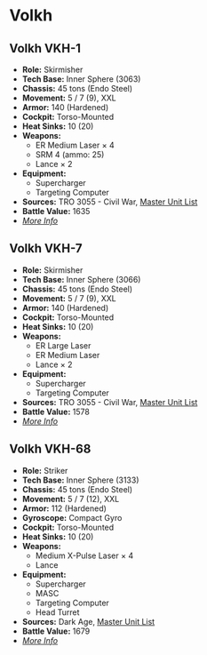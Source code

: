 # Volkh
## Volkh VKH-1
- **Role:** Skirmisher
- **Tech Base:** Inner Sphere (3063)
- **Chassis:** 45 tons (Endo Steel)
- **Movement:** 5 / 7 (9), XXL
- **Armor:** 140 (Hardened)
- **Cockpit:** Torso-Mounted
- **Heat Sinks:** 10 (20)
- **Weapons:**
  - ER Medium Laser × 4
  - SRM 4 (ammo: 25)
  - Lance × 2
- **Equipment:**
  - Supercharger
  - Targeting Computer
- **Sources:** TRO 3055 - Civil War, [Master Unit List](http://masterunitlist.info/Unit/Details/3447/volkh-vkh-1)
- **Battle Value:** 1635
- [*More Info*](volkh/volkh_vkh-1.md)

## Volkh VKH-7
- **Role:** Skirmisher
- **Tech Base:** Inner Sphere (3066)
- **Chassis:** 45 tons (Endo Steel)
- **Movement:** 5 / 7 (9), XXL
- **Armor:** 140 (Hardened)
- **Cockpit:** Torso-Mounted
- **Heat Sinks:** 10 (20)
- **Weapons:**
  - ER Large Laser
  - ER Medium Laser
  - Lance × 2
- **Equipment:**
  - Supercharger
  - Targeting Computer
- **Sources:** TRO 3055 - Civil War, [Master Unit List](http://masterunitlist.info/Unit/Details/3448/volkh-vkh-7)
- **Battle Value:** 1578
- [*More Info*](volkh/volkh_vkh-7.md)

## Volkh VKH-68
- **Role:** Striker
- **Tech Base:** Inner Sphere (3133)
- **Chassis:** 45 tons (Endo Steel)
- **Movement:** 5 / 7 (12), XXL
- **Armor:** 112 (Hardened)
- **Gyroscope:** Compact Gyro
- **Cockpit:** Torso-Mounted
- **Heat Sinks:** 10 (20)
- **Weapons:**
  - Medium X-Pulse Laser × 4
  - Lance
- **Equipment:**
  - Supercharger
  - MASC
  - Targeting Computer
  - Head Turret
- **Sources:** Dark Age, [Master Unit List](http://masterunitlist.info/Unit/Details/8107/volkh-vkh-68)
- **Battle Value:** 1679
- [*More Info*](volkh/volkh_vkh-68.md)

